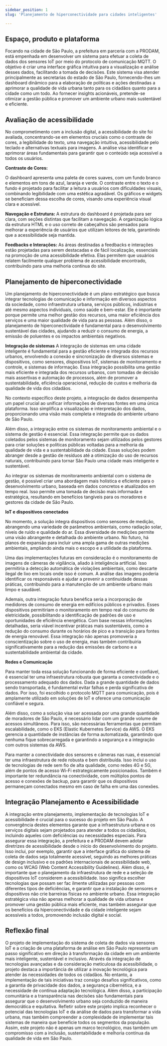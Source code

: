 ```yaml
---
sidebar_position: 1
slug: 'Planejamento de hiperconectividade para cidades inteligentes'

---
```


## Espaço, produto e plataforma

Focando na cidade de São Paulo, a prefeitura em parceria com a PRODAM, está empenhada em desenvolver um sistema para efetuar a coleta de dados dos sensores IoT por meio do protocolo de comunicação MQTT. O objetivo é criar uma interface gráfica intuitiva para a visualização e análise desses dados, facilitando a tomada de decisões. Este sistema visa atender principalmente as secretarias do estado de São Paulo, fornecendo-lhes um dashboard dinâmico para a elaboração de políticas e ações destinadas a aprimorar a qualidade de vida urbana tanto para os cidadãos quanto para a cidade como um todo. Ao fornecer insights acionáveis, pretende-se otimizar a gestão pública e promover um ambiente urbano mais sustentável e eficiente.

## Avaliação de acessibilidade

No comprometimento com a inclusão digital, a acessibilidade do site foi avaliada, concentrando-se em elementos cruciais como o contraste de cores, a legibilidade do texto, uma navegação intuitiva, acessibilidade pelo teclado e alternativas textuais para imagens. A análise visa identificar e aprimorar áreas fundamentais para garantir que o conteúdo seja acessível a todos os usuários.

**Contraste de Cores:**

O dashboard apresenta uma paleta de cores suaves, com um fundo branco e elementos em tons de azul, laranja e verde. O contraste entre o texto e o fundo é projetado para facilitar a leitura a usuários com dificuldades visuais, combinando legibilidade com uma estética agradável. Os gráficos e widgets se beneficiam dessa escolha de cores, visando uma experiência visual clara e acessível.


**Navegação e Estrutura:**
A estrutura do dashboard é projetada para ser clara, com seções distintas que facilitam a navegação. A organização lógica da estrutura HTML e o uso correto de cabeçalhos são pensados para melhorar a experiência de usuários que utilizam leitores de tela, garantindo que a acessibilidade seja mantida.

**Feedbacks e Interações:**
As áreas destinadas a feedbacks e interações estão projetadas para serem destacadas e de fácil localização, essenciais na promoção de uma acessibilidade efetiva. Elas permitem que usuários relatem facilmente qualquer problema de acessibilidade encontrado, contribuindo para uma melhoria contínua do site.


## Planejamento de hiperconectividade

Um planejamento de hiperconectividade é um plano estratégico que busca integrar tecnologias de comunicação e informação em diversos aspectos da sociedade, como infraestrutura urbana, serviços públicos, indústrias e até mesmo aspectos individuais, como saúde e bem-estar. Ele é importante porque permite uma melhor gestão dos recursos, uma maior eficiência dos serviços e uma maior qualidade de vida para as pessoas. Além disso, o planejamento de hiperconectividade é fundamental para o desenvolvimento sustentável das cidades, ajudando a reduzir o consumo de energia, a emissão de poluentes e os impactos ambientais negativos.

**Integração de sistemas**
A integração de sistemas em uma cidade inteligente é fundamental para a gestão eficiente e integrada dos recursos urbanos, envolvendo a conexão e sincronização de diversos sistemas e dispositivos, como sensores, dispositivos IoT, sistemas de monitoramento e controle, e sistemas de informação. Essa integração possibilita uma gestão mais eficiente e integrada dos recursos urbanos, com tomadas de decisão mais assertivas e automação de processos, além de promover a sustentabilidade, eficiência operacional, redução de custos e melhoria da qualidade de vida dos cidadãos.

No contexto específico deste projeto, a integração de dados desempenha um papel crucial ao unificar informações de diversas fontes em uma única plataforma. Isso simplifica a visualização e interpretação dos dados, proporcionando uma visão mais completa e integrada do ambiente urbano de São Paulo.

Além disso, a integração entre os sistemas de monitoramento ambiental e o sistema de gestão é essencial. Essa integração permite que os dados coletados pelos sistemas de monitoramento sejam utilizados pelos gestores para criar soluções e políticas públicas voltadas para a melhoria da qualidade de vida e a sustentabilidade da cidade. Essas soluções podem abranger desde a gestão de resíduos até a otimização do uso de recursos naturais, contribuindo para tornar São Paulo uma cidade mais inteligente e sustentável.

Ao integrar os sistemas de monitoramento ambiental com o sistema de gestão, é possível criar uma abordagem mais holística e eficiente para o desenvolvimento urbano, baseada em dados concretos e atualizados em tempo real. Isso permite uma tomada de decisão mais informada e estratégica, resultando em benefícios tangíveis para os moradores e gestores da cidade de São Paulo.


**IoT e dispositivos conectados**

No momento, a solução integra dispositivos como sensores de medição, abrangendo uma variedade de parâmetros ambientais, como radiação solar, níveis de ruído e qualidade do ar. Essa diversidade de medições permite uma visão abrangente e detalhada do ambiente urbano. No futuro, há planos de expansão para incluir uma ampla gama de outras medições ambientais, ampliando ainda mais o escopo e a utilidade da plataforma.

Uma das implementações futuras em consideração é o monitoramento de imagens de câmeras de vigilância, aliado à inteligência artificial. Isso permitiria a detecção automática de violações ambientais, como descarte ilegal de lixo em locais onde isso é comum. A análise das imagens poderia identificar os responsáveis e ajudar a prevenir a continuidade dessas práticas, contribuindo para a manutenção de um ambiente urbano mais limpo e saudável.

Ademais, outra integração futura benéfica seria a incorporação de medidores de consumo de energia em edifícios públicos e privados. Esses dispositivos permitiriam o monitoramento em tempo real do consumo de eletricidade, possibilitando a identificação de padrões de uso e oportunidades de eficiência energética. Com base nessas informações detalhadas, seria viável incentivar práticas mais sustentáveis, como a redução do consumo durante os horários de pico e a transição para fontes de energia renovável. Essa integração não apenas promoveria a conscientização sobre o uso de energia, mas também contribuiria significativamente para a redução das emissões de carbono e a sustentabilidade ambiental da cidade.

**Redes e Comunicação**

Para manter toda essa solução funcionando de forma eficiente e confiável, é essencial ter uma infraestrutura robusta que garanta a conectividade e o processamento adequado dos dados. Dada a grande quantidade de dados sendo transportada, é fundamental evitar falhas e perda significativa de dados. Por isso, foi escolhido o protocolo MQTT para comunicação, pois é amplamente utilizado em soluções de IoT e oferece uma comunicação confiável e segura.

Além disso, como a solução visa ser acessada por uma grande quantidade de moradores de São Paulo, é necessário lidar com um grande volume de acessos simultâneos. Para isso, são necessárias ferramentas que permitam escalabilidade, como o EKS (Elastic Kubernetes Service) da AWS. O EKS gerencia a quantidade de instâncias de forma automatizada, garantindo que nenhuma fique sobrecarregada e garantindo a segurança e a integração com outros sistemas da AWS.

Para manter a conectividade dos sensores e câmeras nas ruas, é essencial ter uma infraestrutura de rede robusta e bem distribuída. Isso inclui o uso de tecnologias de rede sem fio de alta qualidade, como redes 4G e 5G, além de pontos de acesso Wi-Fi estrategicamente posicionados. Também é importante ter redundância na conectividade, com múltiplos pontos de acesso e conexões de backup, para garantir que os dispositivos permaneçam conectados mesmo em caso de falha em uma das conexões.

## Integração Planejamento e Acessibilidade

A integração entre planejamento, implementação de tecnologias IoT e acessibilidade é crucial para o sucesso do projeto em São Paulo. A convergência destes elementos garante que a infraestrutura urbana e os serviços digitais sejam projetados para atender a todos os cidadãos, incluindo aqueles com deficiências ou necessidades especiais.
Para assegurar essa integração, a prefeitura e a PRODAM devem adotar diretrizes de acessibilidade desde o início do desenvolvimento do projeto. Isso inclui, por exemplo, garantir que a interface gráfica do sistema de coleta de dados seja totalmente acessível, seguindo as melhores práticas de design inclusivo e os padrões internacionais de acessibilidade web, como os WCAG (Web Content Accessibility Guidelines).
Além disso, é importante que o planejamento da infraestrutura de rede e a seleção de dispositivos IoT considerem a acessibilidade. Isso significa escolher tecnologias que possam ser fac ilmente utilizadas por pessoas com diferentes tipos de deficiências, e garantir que a instalação de sensores e dispositivos não crie barreiras físicas no ambiente urbano.
Essa integração estratégica visa não apenas melhorar a qualidade de vida urbana e promover uma gestão pública mais eficiente, mas também assegurar que os benefícios da hiperconectividade e da cidade inteligente sejam acessíveis a todos, promovendo inclusão digital e social.



## Reflexão final
O projeto de implementação do sistema de coleta de dados via sensores IoT e a criação de uma plataforma de análise em São Paulo representa um passo significativo em direção à transformação da cidade em um ambiente mais inteligente, sustentável e inclusivo. Através da integração de tecnologias avançadas e da consideração meticulosa da acessibilidade, o projeto destaca a importância de utilizar a inovação tecnológica para atender às necessidades de todos os cidadãos.
No entanto, a implementação de tais iniciativas traz consigo desafios significativos, como a garantia de privacidade dos dados, a segurança cibernética, e a necessidade de contínua adaptação tecnológica. Além disso, a participação comunitária e a transparência nas decisões são fundamentais para assegurar que o desenvolvimento urbano seja conduzido de maneira democrática e equitativa.
Refletir sobre este projeto implica reconhecer o potencial das tecnologias IoT e da análise de dados para transformar a vida urbana, mas também compreender a complexidade de implementar tais sistemas de maneira que beneficie todos os segmentos da população. Assim, este projeto não é apenas um marco tecnológico, mas também um compromisso com a inclusão, sustentabilidade e melhoria contínua da qualidade de vida em São Paulo.



